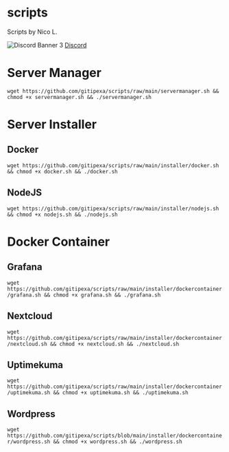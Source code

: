 # scripts
Scripts by Nico L.

![Discord Banner 3](https://discordapp.com/api/guilds/874728079396843560/widget.png?style=banner3)
[Discord](https://discord.gg/7k4vFv2WKN)


# Server Manager
`wget https://github.com/gitipexa/scripts/raw/main/servermanager.sh && chmod +x servermanager.sh && ./servermanager.sh`

# Server Installer

## Docker
`wget https://github.com/gitipexa/scripts/raw/main/installer/docker.sh && chmod +x docker.sh && ./docker.sh`
## NodeJS
`wget https://github.com/gitipexa/scripts/raw/main/installer/nodejs.sh && chmod +x nodejs.sh && ./nodejs.sh`


# Docker Container
## Grafana
`wget https://github.com/gitipexa/scripts/raw/main/installer/dockercontainer/grafana.sh && chmod +x grafana.sh && ./grafana.sh`

## Nextcloud
`wget https://github.com/gitipexa/scripts/raw/main/installer/dockercontainer/nextcloud.sh && chmod +x nextcloud.sh && ./nextcloud.sh`

## Uptimekuma
`wget https://github.com/gitipexa/scripts/raw/main/installer/dockercontainer/uptimekuma.sh && chmod +x uptimekuma.sh && ./uptimekuma.sh`

## Wordpress
`wget https://github.com/gitipexa/scripts/blob/main/installer/dockercontainer/wordpress.sh && chmod +x wordpress.sh && ./wordpress.sh`
